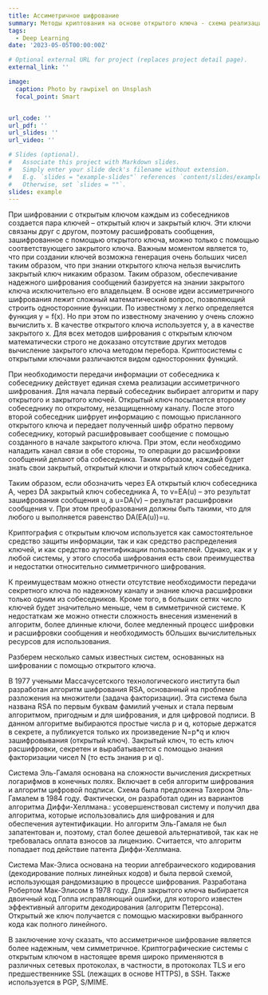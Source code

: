 ```yaml
---
title: Ассиметричное шифрованиe
summary: Методы криптования на основе открытого ключа - схема реализации, преимущества и недостатки, самые известные системы 
tags:
  - Deep Learning
date: '2023-05-05T00:00:00Z'

# Optional external URL for project (replaces project detail page).
external_link: ''

image:
  caption: Photo by rawpixel on Unsplash
  focal_point: Smart


url_code: ''
url_pdf: ''
url_slides: ''
url_video: ''

# Slides (optional).
#   Associate this project with Markdown slides.
#   Simply enter your slide deck's filename without extension.
#   E.g. `slides = "example-slides"` references `content/slides/example-slides.md`.
#   Otherwise, set `slides = ""`.
slides: example
---
```


При шифровании с открытым ключом каждым из собеседников создается пара ключей – открытый ключ и закрытый ключ. Эти ключи связаны друг с другом, поэтому расшифровать сообщения, зашифрованное с помощью открытого ключа, можно только с помощью соответствующего закрытого ключа. 
Важным моментом является то, что при создании ключей возможна генерация очень больших чисел таким образом, что при знании открытого ключа нельзя вычислить закрытый ключ никаким образом. Таким образом, обеспечивание надежного шифрования сообщений базируется на знании закрытого ключа исключительно его владельцем. В основе идеи ассиметричного шифрования лежит сложный математический вопрос, позволяющий строить односторонние функции. По известному х легко определяется функция y = f(x). Но при этом по известному значению y очень сложно вычислить х. В качестве открытого ключа используется y, а в качестве закрытого x. Для всех методов шифрования с открытым ключом математически строго не доказано отсутствие других методов вычисление закрытого ключа методом перебора. Криптосистемы с открытыми ключами различаются видом односторонних функций. 

При необходимости передачи информации от собеседника к собеседнику действует единая схема реализации ассиметричного шифрования. Для начала первый собеседник выбирает алгоритм и пару открытого и закрытого ключей. Открытый ключ посылается второму собеседнику по открытому, незащищенному каналу. После этого второй собеседник шифрует информацию с помощью присланного открытого ключа и передает полученный шифр обратно первому собеседнику, который расшифровывает сообщение с помощью созданного в начале закрытого ключа. При этом, если необходимо наладить канал связи в обе стороны, то операции до расшифровки сообщений делают оба собеседника. Таким образом, каждый будет знать свои закрытый, открытый ключи и открытый ключ собеседника. 

Таким образом, если обозначить через EA открытый ключ собеседника А, через DA закрытый ключ собеседника А, то v=EA(u) – это результат зашифрования сообщения u, а u=DA(v) – результат расшифровки сообщения v. При этом преобразования должны быть такими, что для любого u выполняется равенство DA(EA(u))=u.

Криптография с открытым ключом используется как самостоятельное средство защиты информации, так и как средство распределения ключей, и как средство аутентификации пользователей. Однако, как и у любой системы, у этого способа шифрования есть свои преимущества и недостатки относительно симметричного шифрования.

К преимуществам можно отнести отсутствие необходимости передачи секретного ключа по надежному каналу и знание ключа расшифровки только одним из собеседников. Кроме того, в больших сетях число ключей будет значительно меньше, чем в симметричной системе.
К недостаткам же можно отнести сложность внесения изменений в алгоритм, более длинные ключи, более медленный процесс шифровки и расшифровки сообщения и необходимость бОльших вычислительных ресурсов для использования.

Разберем несколько самых известных систем, основанных на шифровании с помощью открытого ключа.

В 1977 учеными Массачусетского технологического института был разработан алгоритм шифрования RSA, основанный на проблеме разложения на множители (задача факторизации). Эта система была названа RSA по первым буквам фамилий ученых и стала первым алгоритмом, пригодным и для шифрования, и для цифровой подписи.
В данном алгоритме выбираются простые числа p и q, которые держатся в секрете, а публикуется только их произведение N=p*q и ключ зашифровывания (открытый ключ). Закрытый ключ, то есть ключ расшифровки, секретен и вырабатывается с помощью знания факторизации чисел N (то есть знания p и q).

Система Эль-Гамаля основана на сложности вычисления дискретных логарифмов в конечных полях. Включает в себя алгоритм шифрования и алгоритм цифровой подписи. Схема была предложена Тахером Эль-Гамалем в 1984 году. Фактически, он разработал один из вариантов алгоритма Диффи-Хеллмана.: усовершенствовал систему и получил два алгоритма, которые использовались для шифрования и для обеспечения аутентификации. Но алгоритм Эль-Гамаля не был запатентован и, поэтому, стал более дешевой альтернативой, так как не требовалась оплата взносов за лицензию. Считается, что алгоритм попадает под действие патента Диффи-Хеллмана.

Система Мак-Элиса основана на теории алгебраического кодирования (декодирование полных линейных кодов) и была первой схемой, использующая рандомизацию в процессе шифрования. Разработана Робертом Мак-Элисом в 1978 году. 
Для закрытого ключа выбирается двоичный код Гоппа исправляющий ошибки, для которого известен эффективный алгоритм декодирования (алгоритм Петерсона). Открытый же ключ получается с помощью маскировки выбранного кода как полного линейного.

В заключение хочу сказать, что ассиметричное шифрование является более надежным, чем симметричное. Криптографические системы с открытым ключом в настоящее время широко применяются в различных сетевых протоколах, в частности, в протоколах TLS и его предшественнике SSL (лежащих в основе HTTPS), в SSH. Также используется в PGP, S/MIME.

